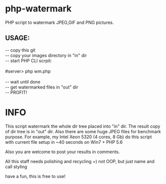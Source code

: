 # php-watermark
PHP script to watermark JPEG,GIF and PNG pictures.

## USAGE:
<p>
-- copy this git <br>
-- copy your images directory in "in" dir<br>
-- start PHP CLI scrpit:<br>
<br>
		#server> php wm.php  <br>
<br>
-- wait until done<br>
-- get watermarked files in "out" dir<br>
-- PROFIT!<br>
</p>

# INFO

This script watermark the whole dir tree placed into "in" dir. The result copy of dir tree is in "out" dir.
Also there are some huge JPEG files for benchmark purpose.
For example, my Intel Xeon 5320 (4 cores, 8 Gb) do this script with current file setup in ~40 seconds on Win7 + PHP 5.6

Also you are welcome to post your results in comments.

All this staff needs polishing and recycling =) not OOP, but just name and call styling

have a fun, this is free to use!


